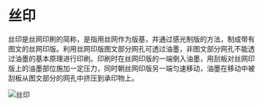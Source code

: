 # 丝印

丝印是丝网印刷的简称，是指用丝网作为版基，并通过感光制版的方法，制成带有图文的丝网印版。利用丝网印版图文部分网孔可透过油墨，非图文部分网孔不能透过油墨的基本原理进行印刷。印刷时在丝网印版的一端倒入油墨，用刮板对丝网印版上的油墨部位施加一定压力，同时朝丝网印版另一端匀速移动，油墨在移动中被刮板从图文部分的网孔中挤压到承印物上。

![丝印](https://ngte-superbed.oss-cn-beijing.aliyuncs.com/uPic/V8QYWVyuCPlF.png)
